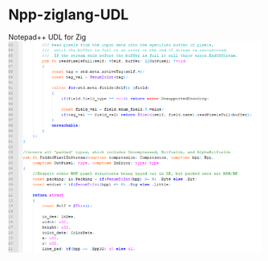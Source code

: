 # Npp-ziglang-UDL
Notepad++ UDL for Zig
![Image of unicorn-vomit-like highlighting](https://github.com/tgschultz/Npp-ziglang-UDL/blob/master/unicorn_vomit.png?raw=true)

